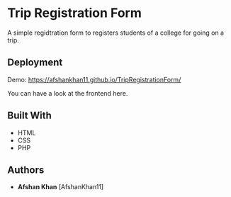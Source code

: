 # Trip Registration Form

A simple regidtration form to registers students of a college for going on a trip.


## Deployment

Demo: https://afshankhan11.github.io/TripRegistrationForm/

You can have a look at the frontend here.


## Built With

  * HTML
  * CSS
  * PHP


## Authors

  - **Afshan Khan**
    [AfshanKhan11]
